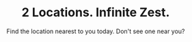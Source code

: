 ---
sort: 2
title: 2 Locations. Infinite Zest.
subtitle: Find the location nearest to you today. Don't see one near you? 
zuid: 18-6b1c238-1xb4n2
item_zuid: /-/basic-content/7-8443e4-x33jgm.json
version_zuid: 9-6b1c236-htnb97
version_num: 4
publish_at: 2018-07-23 22:01:27
take_offline_at: null
---